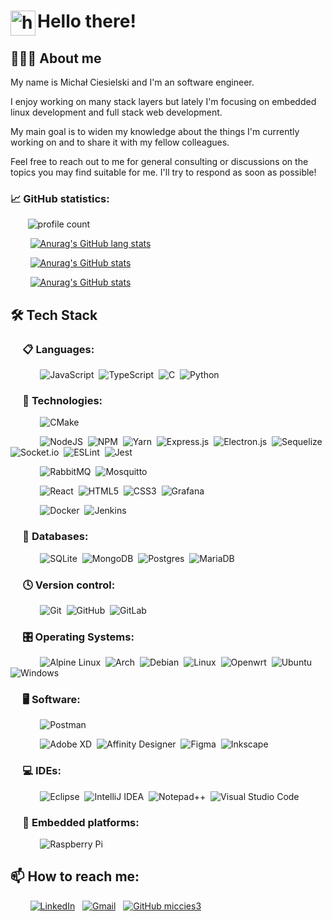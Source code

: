 # <img alt="handwavegif" src="https://user-images.githubusercontent.com/39513876/112366216-8cfe7400-8cfe-11eb-8116-7d3dbae20e97.gif" width='40' align="left"/> Hello there!

## 👨🏻‍💻 About me

My name is Michał Ciesielski and I'm an software engineer. 

I enjoy working on many stack layers but lately I'm focusing on embedded linux development and full stack web development.

My main goal is to widen my knowledge about the things I'm currently working on and to share it with my fellow colleagues.

Feel free to reach out to me for general consulting or discussions on the topics you may find suitable for me. I'll try to respond as soon as possible!

### 📈 GitHub statistics:

&nbsp;&nbsp;&nbsp;&nbsp;&nbsp;&nbsp;&nbsp;![profile count](https://komarev.com/ghpvc/?username=miccies3&label=Profile%20views&color=b40e96&style=flat)&nbsp;

&nbsp;&nbsp;&nbsp;&nbsp;&nbsp;&nbsp;&nbsp;&nbsp;[![Anurag's GitHub lang stats](https://github-readme-stats.vercel.app/api/top-langs?username=miccies3&show_icons=true&theme=synthwave&locale=en&layout=compact)](https://github.com/anuraghazra/github-readme-stats)

&nbsp;&nbsp;&nbsp;&nbsp;&nbsp;&nbsp;&nbsp;&nbsp;[![Anurag's GitHub stats](https://github-readme-stats.vercel.app/api?username=miccies3&show_icons=true&theme=synthwave&locale=en)](https://github.com/anuraghazra/github-readme-stats)

&nbsp;&nbsp;&nbsp;&nbsp;&nbsp;&nbsp;&nbsp;&nbsp;[![Anurag's GitHub stats](https://github-readme-streak-stats.herokuapp.com/?user=miccies3&theme=dark)](https://github.com/DenverCoder1/github-readme-streak-stats)

## 🛠 Tech Stack

### &nbsp;&nbsp;&nbsp;&nbsp; 📋 Languages:

&nbsp;&nbsp;&nbsp;&nbsp;&nbsp;&nbsp;&nbsp;&nbsp;&nbsp;&nbsp;&nbsp;&nbsp;![JavaScript](https://img.shields.io/badge/javascript-%23323330.svg?style=for-the-badge&logo=javascript&logoColor=%23F7DF1E)&nbsp;
![TypeScript](https://img.shields.io/badge/typescript-%23007ACC.svg?style=for-the-badge&logo=typescript&logoColor=white)&nbsp;
![C](https://img.shields.io/badge/c-%2300599C.svg?style=for-the-badge&logo=c&logoColor=white)&nbsp;
![Python](https://img.shields.io/badge/python-3670A0?style=for-the-badge&logo=python&logoColor=ffdd54)&nbsp;

### &nbsp;&nbsp;&nbsp;&nbsp; 🔬 Technologies:

&nbsp;&nbsp;&nbsp;&nbsp;&nbsp;&nbsp;&nbsp;&nbsp;&nbsp;&nbsp;&nbsp;&nbsp;![CMake](https://img.shields.io/badge/CMake-%23008FBA.svg?style=for-the-badge&logo=cmake&logoColor=white)&nbsp;

&nbsp;&nbsp;&nbsp;&nbsp;&nbsp;&nbsp;&nbsp;&nbsp;&nbsp;&nbsp;&nbsp;&nbsp;![NodeJS](https://img.shields.io/badge/node.js-6DA55F?style=for-the-badge&logo=node.js&logoColor=white)&nbsp;
![NPM](https://img.shields.io/badge/NPM-%23000000.svg?style=for-the-badge&logo=npm&logoColor=white)&nbsp;
![Yarn](https://img.shields.io/badge/yarn-%232C8EBB.svg?style=for-the-badge&logo=yarn&logoColor=white)&nbsp;
![Express.js](https://img.shields.io/badge/express.js-%23404d59.svg?style=for-the-badge&logo=express&logoColor=%2361DAFB)&nbsp;
![Electron.js](https://img.shields.io/badge/Electron-191970?style=for-the-badge&logo=Electron&logoColor=white)&nbsp;
![Sequelize](https://img.shields.io/badge/Sequelize-52B0E7?style=for-the-badge&logo=Sequelize&logoColor=white)&nbsp;
![Socket.io](https://img.shields.io/badge/Socket.io-black?style=for-the-badge&logo=socket.io&badgeColor=010101)&nbsp;
![ESLint](https://img.shields.io/badge/ESLint-4B3263?style=for-the-badge&logo=eslint&logoColor=white)&nbsp;
![Jest](https://img.shields.io/badge/-jest-%23C21325?style=for-the-badge&logo=jest&logoColor=white)&nbsp;

&nbsp;&nbsp;&nbsp;&nbsp;&nbsp;&nbsp;&nbsp;&nbsp;&nbsp;&nbsp;&nbsp;&nbsp;![RabbitMQ](https://img.shields.io/badge/Rabbitmq-FF6600?style=for-the-badge&logo=rabbitmq&logoColor=white)&nbsp;
![Mosquitto](https://img.shields.io/badge/mosquitto-%233C5280.svg?style=for-the-badge&logo=eclipsemosquitto&logoColor=white)&nbsp;

&nbsp;&nbsp;&nbsp;&nbsp;&nbsp;&nbsp;&nbsp;&nbsp;&nbsp;&nbsp;&nbsp;&nbsp;![React](https://img.shields.io/badge/react-%2320232a.svg?style=for-the-badge&logo=react&logoColor=%2361DAFB)&nbsp;
![HTML5](https://img.shields.io/badge/html5-%23E34F26.svg?style=for-the-badge&logo=html5&logoColor=white)&nbsp;
![CSS3](https://img.shields.io/badge/css3-%231572B6.svg?style=for-the-badge&logo=css3&logoColor=white)&nbsp;
![Grafana](https://img.shields.io/badge/grafana-%23F46800.svg?style=for-the-badge&logo=grafana&logoColor=white)&nbsp;

&nbsp;&nbsp;&nbsp;&nbsp;&nbsp;&nbsp;&nbsp;&nbsp;&nbsp;&nbsp;&nbsp;&nbsp;![Docker](https://img.shields.io/badge/docker-%230db7ed.svg?style=for-the-badge&logo=docker&logoColor=white)&nbsp;
![Jenkins](https://img.shields.io/badge/jenkins-%232C5263.svg?style=for-the-badge&logo=jenkins&logoColor=white)&nbsp;

### &nbsp;&nbsp;&nbsp;&nbsp; 💾 Databases:

&nbsp;&nbsp;&nbsp;&nbsp;&nbsp;&nbsp;&nbsp;&nbsp;&nbsp;&nbsp;&nbsp;&nbsp;![SQLite](https://img.shields.io/badge/sqlite-%2307405e.svg?style=for-the-badge&logo=sqlite&logoColor=white)&nbsp;
![MongoDB](https://img.shields.io/badge/MongoDB-%234ea94b.svg?style=for-the-badge&logo=mongodb&logoColor=white)&nbsp;
![Postgres](https://img.shields.io/badge/postgres-%23316192.svg?style=for-the-badge&logo=postgresql&logoColor=white)&nbsp;
![MariaDB](https://img.shields.io/badge/MariaDB-003545?style=for-the-badge&logo=mariadb&logoColor=white)&nbsp;

### &nbsp;&nbsp;&nbsp;&nbsp; 🕓 Version control: 

&nbsp;&nbsp;&nbsp;&nbsp;&nbsp;&nbsp;&nbsp;&nbsp;&nbsp;&nbsp;&nbsp;&nbsp;![Git](https://img.shields.io/badge/git-%23F05033.svg?style=for-the-badge&logo=git&logoColor=white)&nbsp;
![GitHub](https://img.shields.io/badge/github-%23121011.svg?style=for-the-badge&logo=github&logoColor=white)&nbsp;
![GitLab](https://img.shields.io/badge/gitlab-%23181717.svg?style=for-the-badge&logo=gitlab&logoColor=white)&nbsp;

### &nbsp;&nbsp;&nbsp;&nbsp; 🎛️ Operating Systems:

&nbsp;&nbsp;&nbsp;&nbsp;&nbsp;&nbsp;&nbsp;&nbsp;&nbsp;&nbsp;&nbsp;&nbsp;![Alpine Linux](https://img.shields.io/badge/Alpine_Linux-%230D597F.svg?style=for-the-badge&logo=alpine-linux&logoColor=white)&nbsp;
![Arch](https://img.shields.io/badge/Arch%20Linux-1793D1?logo=arch-linux&logoColor=fff&style=for-the-badge)&nbsp;
![Debian](https://img.shields.io/badge/Debian-D70A53?style=for-the-badge&logo=debian&logoColor=white)&nbsp;
![Linux](https://img.shields.io/badge/Linux-FCC624?style=for-the-badge&logo=linux&logoColor=black)&nbsp;
![Openwrt](https://img.shields.io/badge/OpenWRT-00B5E2?style=for-the-badge&logo=OpenWrt&logoColor=white)&nbsp;
![Ubuntu](https://img.shields.io/badge/Ubuntu-E95420?style=for-the-badge&logo=ubuntu&logoColor=white)&nbsp;
![Windows](https://img.shields.io/badge/Windows-0078D6?style=for-the-badge&logo=windows&logoColor=white)&nbsp;

### &nbsp;&nbsp;&nbsp;&nbsp; 🖥️ Software: 

&nbsp;&nbsp;&nbsp;&nbsp;&nbsp;&nbsp;&nbsp;&nbsp;&nbsp;&nbsp;&nbsp;&nbsp;![Postman](https://img.shields.io/badge/Postman-FF6C37?style=for-the-badge&logo=postman&logoColor=white)&nbsp;

&nbsp;&nbsp;&nbsp;&nbsp;&nbsp;&nbsp;&nbsp;&nbsp;&nbsp;&nbsp;&nbsp;&nbsp;![Adobe XD](https://img.shields.io/badge/Adobe%20XD-470137?style=for-the-badge&logo=Adobe%20XD&logoColor=#FF61F6)&nbsp;
![Affinity Designer](https://img.shields.io/badge/affinity%20desginer-%231B72BE.svg?style=for-the-badge&logo=affinity-designer&logoColor=white)&nbsp;
![Figma](https://img.shields.io/badge/figma-%23F24E1E.svg?style=for-the-badge&logo=figma&logoColor=white)&nbsp;
![Inkscape](https://img.shields.io/badge/Inkscape-e0e0e0?style=for-the-badge&logo=inkscape&logoColor=080A13)&nbsp;

### &nbsp;&nbsp;&nbsp;&nbsp; 💻 IDEs:

&nbsp;&nbsp;&nbsp;&nbsp;&nbsp;&nbsp;&nbsp;&nbsp;&nbsp;&nbsp;&nbsp;&nbsp;![Eclipse](https://img.shields.io/badge/Eclipse-FE7A16.svg?style=for-the-badge&logo=Eclipse&logoColor=white)&nbsp;
![IntelliJ IDEA](https://img.shields.io/badge/IntelliJIDEA-000000.svg?style=for-the-badge&logo=intellij-idea&logoColor=white)&nbsp;
![Notepad++](https://img.shields.io/badge/Notepad++-90E59A.svg?style=for-the-badge&logo=notepad%2b%2b&logoColor=black)&nbsp;
![Visual Studio Code](https://img.shields.io/badge/Visual%20Studio%20Code-0078d7.svg?style=for-the-badge&logo=visual-studio-code&logoColor=white)&nbsp;

### &nbsp;&nbsp;&nbsp;&nbsp; 🤖 Embedded platforms:

&nbsp;&nbsp;&nbsp;&nbsp;&nbsp;&nbsp;&nbsp;&nbsp;&nbsp;&nbsp;&nbsp;&nbsp;![Raspberry Pi](https://img.shields.io/badge/-RaspberryPi-C51A4A?style=for-the-badge&logo=Raspberry-Pi)&nbsp;

## 📫 How to reach me:

&nbsp;&nbsp;&nbsp;&nbsp;&nbsp;&nbsp;&nbsp;&nbsp;<a href="https://www.linkedin.com/in/karolkawski/"><img alt="LinkedIn" src="https://img.shields.io/badge/linkedin%20-%230077B5.svg?&style=flat&logo=linkedin&logoColor=white"/></a> &nbsp;
<a href="mailto:miccies.dev@gmail.com"><img alt="Gmail" src="https://img.shields.io/badge/-Gmail-05122A?style=flat&logo=Gmail" /></a> &nbsp;
[![GitHub miccies3](https://img.shields.io/github/followers/miccies3?label=follow&style=social)](https://github.com/miccies3)&nbsp;

